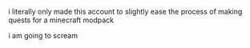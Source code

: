 i literally only made this account to slightly ease the process of making quests for a minecraft modpack

i am going to scream
